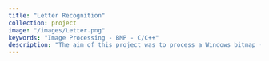 ```yaml
---
title: "Letter Recognition"
collection: project
image: "/images/Letter.png"
keywords: "Image Processing - BMP - C/C++"
description: "The aim of this project was to process a Windows bitmap (BMP) image file and detect letters of the Latin alphabet in the image. The first step is to learn the shape of the letters. The system goes through a learning phase where the average shape of more than 20 variations of each letter is formed. In the second step, we detect letters that require the number of rows and columns in our input image, in order to form a grid accordingly. Given a set of words as input, the system will count and show the localization of those words in the image."
---
```

